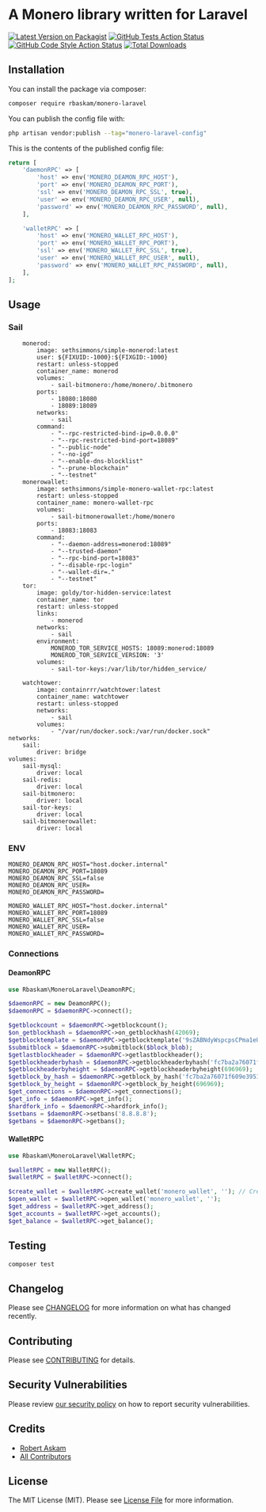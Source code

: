 # A Monero library written for Laravel

[![Latest Version on Packagist](https://img.shields.io/packagist/v/rbaskam/monero-laravel.svg?style=flat-square)](https://packagist.org/packages/rbaskam/monero-laravel)
[![GitHub Tests Action Status](https://img.shields.io/github/actions/workflow/status/rbaskam/monero-laravel/run-tests.yml?branch=main&label=tests&style=flat-square)](https://github.com/rbaskam/monero-laravel/actions?query=workflow%3Arun-tests+branch%3Amain)
[![GitHub Code Style Action Status](https://img.shields.io/github/actions/workflow/status/rbaskam/monero-laravel/fix-php-code-style-issues.yml?branch=main&label=code%20style&style=flat-square)](https://github.com/rbaskam/monero-laravel/actions?query=workflow%3A"Fix+PHP+code+style+issues"+branch%3Amain)
[![Total Downloads](https://img.shields.io/packagist/dt/rbaskam/monero-laravel.svg?style=flat-square)](https://packagist.org/packages/rbaskam/monero-laravel)

## Installation

You can install the package via composer:

```bash
composer require rbaskam/monero-laravel
```

You can publish the config file with:

```bash
php artisan vendor:publish --tag="monero-laravel-config"
```

This is the contents of the published config file:

```php
return [
    'daemonRPC' => [
        'host' => env('MONERO_DEAMON_RPC_HOST'),
        'port' => env('MONERO_DEAMON_RPC_PORT'),
        'ssl' => env('MONERO_DEAMON_RPC_SSL', true),
        'user' => env('MONERO_DEAMON_RPC_USER', null),
        'password' => env('MONERO_DEAMON_RPC_PASSWORD', null),
    ],

    'walletRPC' => [
        'host' => env('MONERO_WALLET_RPC_HOST'),
        'port' => env('MONERO_WALLET_RPC_PORT'),
        'ssl' => env('MONERO_WALLET_RPC_SSL', true),
        'user' => env('MONERO_WALLET_RPC_USER', null),
        'password' => env('MONERO_WALLET_RPC_PASSWORD', null),
    ],
];
```

## Usage

### Sail
```
    monerod:
        image: sethsimmons/simple-monerod:latest
        user: ${FIXUID:-1000}:${FIXGID:-1000}
        restart: unless-stopped
        container_name: monerod
        volumes:
            - sail-bitmonero:/home/monero/.bitmonero
        ports:
            - 18080:18080
            - 18089:18089
        networks:
            - sail
        command:
            - "--rpc-restricted-bind-ip=0.0.0.0"
            - "--rpc-restricted-bind-port=18089"
            - "--public-node"
            - "--no-igd"
            - "--enable-dns-blocklist"
            - "--prune-blockchain"
            - "--testnet"
    monerowallet:
        image: sethsimmons/simple-monero-wallet-rpc:latest
        restart: unless-stopped
        container_name: monero-wallet-rpc
        volumes:
            - sail-bitmonerowallet:/home/monero
        ports:
            - 18083:18083
        command:
            - "--daemon-address=monerod:18089"
            - "--trusted-daemon"
            - "--rpc-bind-port=18083"
            - "--disable-rpc-login"
            - "--wallet-dir=."
            - "--testnet"
    tor:
        image: goldy/tor-hidden-service:latest
        container_name: tor
        restart: unless-stopped
        links:
            - monerod
        networks:
            - sail
        environment:
            MONEROD_TOR_SERVICE_HOSTS: 18089:monerod:18089
            MONEROD_TOR_SERVICE_VERSION: '3'
        volumes:
            - sail-tor-keys:/var/lib/tor/hidden_service/

    watchtower:
        image: containrrr/watchtower:latest
        container_name: watchtower
        restart: unless-stopped
        networks:
            - sail
        volumes:
            - "/var/run/docker.sock:/var/run/docker.sock"
networks:
    sail:
        driver: bridge
volumes:
    sail-mysql:
        driver: local
    sail-redis:
        driver: local
    sail-bitmonero:
        driver: local
    sail-tor-keys:
        driver: local
    sail-bitmonerowallet:
        driver: local
```
### ENV
```
MONERO_DEAMON_RPC_HOST="host.docker.internal"
MONERO_DEAMON_RPC_PORT=18089
MONERO_DEAMON_RPC_SSL=false
MONERO_DEAMON_RPC_USER=
MONERO_DEAMON_RPC_PASSWORD=

MONERO_WALLET_RPC_HOST="host.docker.internal"
MONERO_WALLET_RPC_PORT=18089
MONERO_WALLET_RPC_SSL=false
MONERO_WALLET_RPC_USER=
MONERO_WALLET_RPC_PASSWORD=
```


### Connections

#### DeamonRPC

```php
use Rbaskam\MoneroLaravel\DeamonRPC;

$daemonRPC = new DeamonRPC();
$daemonRPC = $daemonRPC->connect();

$getblockcount = $daemonRPC->getblockcount();
$on_getblockhash = $daemonRPC->on_getblockhash(42069);
$getblocktemplate = $daemonRPC->getblocktemplate('9sZABNdyWspcpsCPma1eUD5yM3efTHfsiCx3qB8RDYH9UFST4aj34s5Ygz69zxh8vEBCCqgxEZxBAEC4pyGkN4JEPmUWrxn', 60);
$submitblock = $daemonRPC->submitblock($block_blob);
$getlastblockheader = $daemonRPC->getlastblockheader();
$getblockheaderbyhash = $daemonRPC->getblockheaderbyhash('fc7ba2a76071f609e39517dc0388a77f3e27cc2f98c8e933918121b729ee6f27');
$getblockheaderbyheight = $daemonRPC->getblockheaderbyheight(696969);
$getblock_by_hash = $daemonRPC->getblock_by_hash('fc7ba2a76071f609e39517dc0388a77f3e27cc2f98c8e933918121b729ee6f27');
$getblock_by_height = $daemonRPC->getblock_by_height(696969);
$get_connections = $daemonRPC->get_connections();
$get_info = $daemonRPC->get_info();
$hardfork_info = $daemonRPC->hardfork_info();
$setbans = $daemonRPC->setbans('8.8.8.8');
$getbans = $daemonRPC->getbans();

```

#### WalletRPC

```php
use Rbaskam\MoneroLaravel\WalletRPC;

$walletRPC = new WalletRPC();
$walletRPC = $walletRPC->connect(); 

$create_wallet = $walletRPC->create_wallet('monero_wallet', ''); // Creates a new wallet named monero_wallet with no passphrase.  Comment this line and edit the next line to use your own wallet
$open_wallet = $walletRPC->open_wallet('monero_wallet', '');
$get_address = $walletRPC->get_address();
$get_accounts = $walletRPC->get_accounts();
$get_balance = $walletRPC->get_balance();

```

## Testing

```bash
composer test
```

## Changelog

Please see [CHANGELOG](CHANGELOG.md) for more information on what has changed recently.

## Contributing

Please see [CONTRIBUTING](CONTRIBUTING.md) for details.

## Security Vulnerabilities

Please review [our security policy](../../security/policy) on how to report security vulnerabilities.

## Credits

- [Robert Askam](https://github.com/rbaskam)
- [All Contributors](../../contributors)

## License

The MIT License (MIT). Please see [License File](LICENSE.md) for more information.
